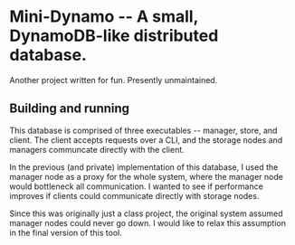 # Mini-Dynamo -- A small, DynamoDB-like distributed database.

Another project written for fun. Presently unmaintained.

## Building and running

This database is comprised of three executables -- manager, store, and client. The client accepts requests over a CLI, and the storage nodes and managers communcate
directly with the client.

In the previous (and private) implementation of this database, I used the manager node as a proxy for the whole system, where the manager node would bottleneck
all communication. I wanted to see if performance improves if clients could communicate directly with storage nodes.

Since this was originally just a class project, the original system assumed manager nodes could never go down. I would like to relax this assumption in the final version of this tool.
